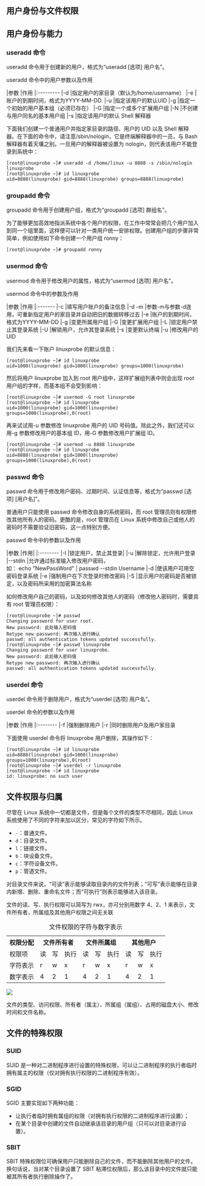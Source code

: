 ## 用户身份与文件权限

## 用户身份与能力

### useradd 命令

useradd 命令用于创建新的用户，格式为“useradd [选项] 用户名”。

useradd 命令中的用户参数以及作用

|参数	|作用
|:---------
|-d	|指定用户的家目录（默认为/home/username）
|-e	|账户的到期时间，格式为YYYY-MM-DD.
|-u	|指定该用户的默认UID
|-g	|指定一个初始的用户基本组（必须已存在）
|-G	|指定一个或多个扩展用户组
|-N	|不创建与用户同名的基本用户组
|-s	|指定该用户的默认 Shell 解释器


下面我们创建一个普通用户并指定家目录的路径、用户的 UID 以及 Shell 解释器。在下面的命令中，请注意/sbin/nologin，它是终端解释器中的一员，与 Bash 解释器有着天壤之别。一旦用户的解释器被设置为 nologin，则代表该用户不能登录到系统中：

```
[root@linuxprobe ~]# useradd -d /home/linux -u 8888 -s /sbin/nologin linuxprobe
[root@linuxprobe ~]# id linuxprobe
uid=8888(linuxprobe) gid=8888(linuxprobe) groups=8888(linuxprobe)
```

### groupadd 命令

groupadd 命令用于创建用户组，格式为“groupadd [选项] 群组名”。

为了能够更加高效地指派系统中各个用户的权限，在工作中常常会把几个用户加入到同一个组里面，这样便可以针对一类用户统一安排权限。创建用户组的步骤非常简单，例如使用如下命令创建一个用户组 ronny：

```
[root@linuxprobe ~]# groupadd ronny
```

### usermod 命令

usermod 命令用于修改用户的属性，格式为“usermod [选项] 用户名”。

usermod 命令中的参数及作用

|参数	|作用
|:-------
|-c	|填写用户账户的备注信息
|-d -m	|参数-m与参数-d连用，可重新指定用户的家目录并自动把旧的数据转移过去
|-e	|账户的到期时间，格式为YYYY-MM-DD
|-g	|变更所属用户组
|-G	|变更扩展用户组
|-L	|锁定用户禁止其登录系统
|-U	|解锁用户，允许其登录系统
|-s	|变更默认终端
|-u	|修改用户的UID


我们先来看一下账户 linuxprobe 的默认信息：
```
[root@linuxprobe ~]# id linuxprobe
uid=1000(linuxprobe) gid=1000(linuxprobe) groups=1000(linuxprobe)
```
然后将用户 linuxprobe 加入到 root 用户组中，这样扩展组列表中则会出现 root 用户组的字样，而基本组不会受到影响：
```
[root@linuxprobe ~]# usermod -G root linuxprobe
[root@linuxprobe ~]# id linuxprobe
uid=1000(linuxprobe) gid=1000(linuxprobe) groups=1000(linuxprobe),0(root)
```
再来试试用-u 参数修改 linuxprobe 用户的 UID 号码值。除此之外，我们还可以用-g 参数修改用户的基本组 ID，用-G 参数修改用户扩展组 ID。
```
[root@linuxprobe ~]# usermod -u 8888 linuxprobe
[root@linuxprobe ~]# id linuxprobe
uid=8888(linuxprobe) gid=1000(linuxprobe) groups=1000(linuxprobe),0(root)
```

### passwd 命令

passwd 命令用于修改用户密码、过期时间、认证信息等，格式为“passwd [选项] [用户名]”。

普通用户只能使用 passwd 命令修改自身的系统密码，而 root 管理员则有权限修改其他所有人的密码。更酷的是，root 管理员在 Linux 系统中修改自己或他人的密码时不需要验证旧密码，这一点特别方便。

passwd 命令中的参数以及作用

|参数	|作用|
|:--------
|-l	|锁定用户，禁止其登录|
|-u	|解除锁定，允许用户登录
|--stdin	|允许通过标准输入修改用户密码，<br/>如： echo "NewPassWord" &#124; passwd --stdin Username 
|-d	|使该用户可用空密码登录系统
|-e	|强制用户在下次登录时修改密码
|-S	|显示用户的密码是否被锁定，以及密码所采用的加密算法名称


如何修改用户自己的密码，以及如何修改其他人的密码（修改他人密码时，需要具有 root 管理员权限）：

```
[root@linuxprobe ~]# passwd
Changing password for user root.
New password: 此处输入密码值
Retype new password: 再次输入进行确认
passwd: all authentication tokens updated successfully.
[root@linuxprobe ~]# passwd linuxprobe
Changing password for user linuxprobe.
New password: 此处输入密码值
Retype new password: 再次输入进行确认
passwd: all authentication tokens updated successfully.
```

### userdel 命令

userdel 命令用于删除用户，格式为“userdel [选项] 用户名”。

userdel 命令的参数以及作用

|参数	|作用
|:--------
|-f	|强制删除用户
|-r	|同时删除用户及用户家目录

下面使用 userdel 命令将 linuxprobe 用户删除，其操作如下：

```
[root@linuxprobe ~]# id linuxprobe
uid=8888(linuxprobe) gid=1000(linuxprobe) groups=1000(linuxprobe),0(root)
[root@linuxprobe ~]# userdel -r linuxprobe
[root@linuxprobe ~]# id linuxprobe
id: linuxprobe: no such user
```

## 文件权限与归属

尽管在 Linux 系统中一切都是文件，但是每个文件的类型不尽相同，因此 Linux 系统使用了不同的字符来加以区分，常见的字符如下所示。

 * `-`：普通文件。
 * `d`：目录文件。
 * `l`：链接文件。
 * `b`：块设备文件。
 * `c`：字符设备文件。
 * `p`：管道文件。

对目录文件来说，“可读”表示能够读取目录内的文件列表；“可写”表示能够在目录内新增、删除、重命名文件；而“可执行”则表示能够进入该目录。


文件的读、写、执行权限可以简写为 rwx，亦可分别用数字 4、2、1 来表示，文件所有者，所属组及其他用户权限之间无关联

<table>
<caption>文件权限的字符与数字表示</caption>
<tr>
<th>权限分配</th><th colspan='3'>文件所有者</th><th colspan='3'>文件所属组</th><th colspan='3'>其他用户</th>
</tr>
<tr>
<td>权限项</td><td>读</td><td>写</td><td>执行</td><td>读</td><td>写</td><td>执行</td><td>读</td><td>写</td><td>执行</td>
</tr>
<tr>
<td>字符表示</td><td>r</td><td>w</td><td>x</td><td>r</td><td>w</td><td>x</td><td>r</td><td>w</td><td>x</td>
</tr>
<tr>
<td>数字表示</td><td>4</td><td>2</td><td>1</td><td>4</td><td>2</td><td>1</td><td>4</td><td>2</td><td>1</td>
</tr>
</table>


![](http://os6ycxx7w.bkt.clouddn.com/images/fb6d8ea5-71ba-432c-982d-9ec01f065c8c.png)

文件的类型、访问权限、所有者（属主）、所属组（属组）、占用的磁盘大小、修改时间和文件名称。


## 文件的特殊权限

### SUID

SUID 是一种对二进制程序进行设置的特殊权限，可以让二进制程序的执行者临时拥有属主的权限（仅对拥有执行权限的二进制程序有效）。

### SGID

SGID 主要实现如下两种功能：
 * 让执行者临时拥有属组的权限（对拥有执行权限的二进制程序进行设置）；
 * 在某个目录中创建的文件自动继承该目录的用户组（只可以对目录进行设置）。

### SBIT

SBIT 特殊权限位可确保用户只能删除自己的文件，而不能删除其他用户的文件。换句话说，当对某个目录设置了 SBIT 粘滞位权限后，那么该目录中的文件就只能被其所有者执行删除操作了。



